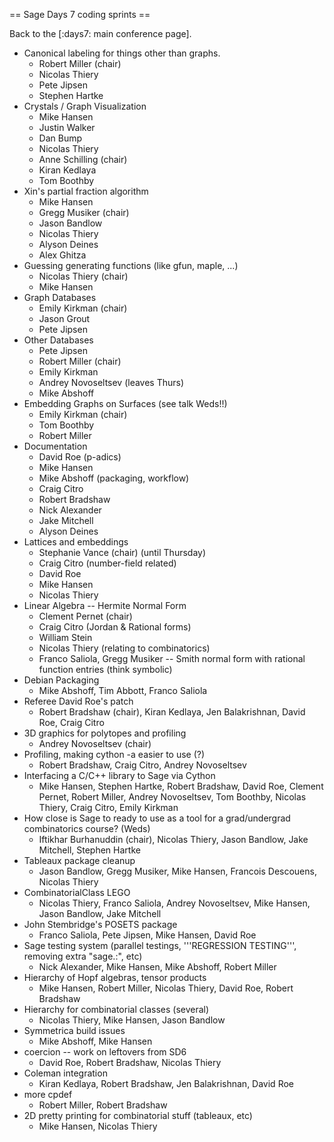 == Sage Days 7 coding sprints ==

Back to the [:days7: main conference page].

 * Canonical labeling for things other than graphs.
   * Robert Miller (chair)
   * Nicolas Thiery
   * Pete Jipsen
   * Stephen Hartke
 * Crystals / Graph Visualization
   * Mike Hansen
   * Justin Walker
   * Dan Bump
   * Nicolas Thiery
   * Anne Schilling (chair)
   * Kiran Kedlaya
   * Tom Boothby
 * Xin's partial fraction algorithm
   * Mike Hansen
   * Gregg Musiker (chair)
   * Jason Bandlow 
   * Nicolas Thiery
   * Alyson Deines
   * Alex Ghitza
 * Guessing generating functions (like gfun, maple, ...)
   * Nicolas Thiery (chair)
   * Mike Hansen
 * Graph Databases
   * Emily Kirkman (chair)
   * Jason Grout
   * Pete Jipsen
 * Other Databases
   * Pete Jipsen
   * Robert Miller (chair)
   * Emily Kirkman
   * Andrey Novoseltsev (leaves Thurs)
   * Mike Abshoff
 * Embedding Graphs on Surfaces (see talk Weds!!)
   * Emily Kirkman (chair)
   * Tom Boothby
   * Robert Miller
 * Documentation 
   * David Roe (p-adics)
   * Mike Hansen
   * Mike Abshoff (packaging, workflow)
   * Craig Citro
   * Robert Bradshaw
   * Nick Alexander
   * Jake Mitchell
   * Alyson Deines
 * Lattices and embeddings
   * Stephanie Vance (chair) (until Thursday)
   * Craig Citro (number-field related)
   * David Roe
   * Mike Hansen
   * Nicolas Thiery
 * Linear Algebra -- Hermite Normal Form
   * Clement Pernet (chair)
   * Craig Citro (Jordan & Rational forms)
   * William Stein
   * Nicolas Thiery (relating to combinatorics)
   * Franco Saliola, Gregg Musiker -- Smith normal form with rational function entries (think symbolic)
 * Debian Packaging
   * Mike Abshoff, Tim Abbott, Franco Saliola 
 * Referee David Roe's patch
   * Robert Bradshaw (chair), Kiran Kedlaya, Jen Balakrishnan, David Roe, Craig Citro
 * 3D graphics for polytopes and profiling
   * Andrey Novoseltsev (chair)
 * Profiling, making cython -a easier to use (?)
   * Robert Bradshaw, Craig Citro, Andrey Novoseltsev
 * Interfacing a C/C++ library to Sage via Cython
   * Mike Hansen, Stephen Hartke, Robert Bradshaw, David Roe, Clement Pernet, Robert Miller, Andrey Novoseltsev, Tom Boothby, Nicolas Thiery, Craig Citro, Emily Kirkman
 * How close is Sage to ready to use as a tool for a grad/undergrad combinatorics course? (Weds)
   * Iftikhar Burhanuddin (chair), Nicolas Thiery, Jason Bandlow, Jake Mitchell, Stephen Hartke
 * Tableaux package cleanup
   * Jason Bandlow, Gregg Musiker, Mike Hansen, Francois Descouens, Nicolas Thiery
 * CombinatorialClass LEGO
   * Nicolas Thiery, Franco Saliola, Andrey Novoseltsev, Mike Hansen, Jason Bandlow, Jake Mitchell
 * John Stembridge's POSETS package
   * Franco Saliola, Pete Jipsen, Mike Hansen, David Roe
 * Sage testing system (parallel testings, '''REGRESSION TESTING''', removing extra "sage.:", etc)
   * Nick Alexander, Mike Hansen, Mike Abshoff, Robert Miller
 * Hierarchy of Hopf algebras, tensor products
   * Mike Hansen, Robert Miller, Nicolas Thiery, David Roe, Robert Bradshaw
 * Hierarchy for combinatorial classes (several)
   * Nicolas Thiery, Mike Hansen, Jason Bandlow
 * Symmetrica build issues
   * Mike Abshoff, Mike Hansen
 * coercion -- work on leftovers from SD6
   * David Roe, Robert Bradshaw, Nicolas Thiery
 * Coleman integration
   * Kiran Kedlaya, Robert Bradshaw, Jen Balakrishnan, David Roe
 * more cpdef
   * Robert Miller, Robert Bradshaw
 * 2D pretty printing for combinatorial stuff (tableaux, etc)
   * Mike Hansen, Nicolas Thiery
